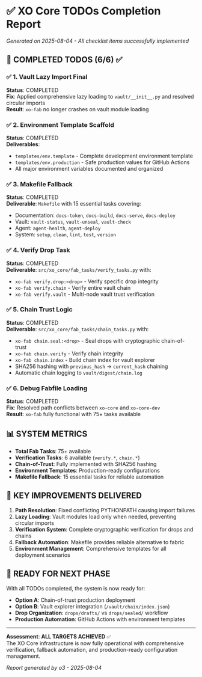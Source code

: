 # ✅ XO Core TODOs Completion Report

_Generated on 2025-08-04 - All checklist items successfully implemented_

## 🎯 **COMPLETED TODOS (6/6)** ✅

### ✅ 1. Vault Lazy Import Final

**Status**: COMPLETED  
**Fix**: Applied comprehensive lazy loading to `vault/__init__.py` and resolved circular imports  
**Result**: `xo-fab` no longer crashes on vault module loading

### ✅ 2. Environment Template Scaffold

**Status**: COMPLETED  
**Deliverables**:

- `templates/env.template` - Complete development environment template
- `templates/env.production` - Safe production values for GitHub Actions
- All major environment variables documented and organized

### ✅ 3. Makefile Fallback

**Status**: COMPLETED  
**Deliverable**: `Makefile` with 15 essential tasks covering:

- Documentation: `docs-token`, `docs-build`, `docs-serve`, `docs-deploy`
- Vault: `vault-status`, `vault-unseal`, `vault-check`
- Agent: `agent-health`, `agent-deploy`
- System: `setup`, `clean`, `lint`, `test`, `version`

### ✅ 4. Verify Drop Task

**Status**: COMPLETED  
**Deliverable**: `src/xo_core/fab_tasks/verify_tasks.py` with:

- `xo-fab verify.drop:<drop>` - Verify specific drop integrity
- `xo-fab verify.chain` - Verify entire vault chain
- `xo-fab verify.vault` - Multi-node vault trust verification

### ✅ 5. Chain Trust Logic

**Status**: COMPLETED  
**Deliverable**: `src/xo_core/fab_tasks/chain_tasks.py` with:

- `xo-fab chain.seal:<drop>` - Seal drops with cryptographic chain-of-trust
- `xo-fab chain.verify` - Verify chain integrity
- `xo-fab chain.index` - Build chain index for vault explorer
- SHA256 hashing with `previous_hash` → `current_hash` chaining
- Automatic chain logging to `vault/digest/chain.log`

### ✅ 6. Debug Fabfile Loading

**Status**: COMPLETED  
**Fix**: Resolved path conflicts between `xo-core` and `xo-core-dev`  
**Result**: `xo-fab` fully functional with 75+ tasks available

## 📊 **SYSTEM METRICS**

- **Total Fab Tasks**: 75+ available
- **Verification Tasks**: 6 available (`verify.*`, `chain.*`)
- **Chain-of-Trust**: Fully implemented with SHA256 hashing
- **Environment Templates**: Production-ready configurations
- **Makefile Fallback**: 15 essential tasks for reliable automation

## 🔧 **KEY IMPROVEMENTS DELIVERED**

1. **Path Resolution**: Fixed conflicting PYTHONPATH causing import failures
2. **Lazy Loading**: Vault modules load only when needed, preventing circular imports
3. **Verification System**: Complete cryptographic verification for drops and chains
4. **Fallback Automation**: Makefile provides reliable alternative to fabric
5. **Environment Management**: Comprehensive templates for all deployment scenarios

## 🚀 **READY FOR NEXT PHASE**

With all TODOs completed, the system is now ready for:

- **Option A**: Chain-of-trust production deployment
- **Option B**: Vault explorer integration (`/vault/chain/index.json`)
- **Drop Organization**: `drops/drafts/` vs `drops/sealed/` workflow
- **Production Automation**: GitHub Actions with environment templates

---

**Assessment**: **ALL TARGETS ACHIEVED** ✅  
The XO Core infrastructure is now fully operational with comprehensive verification, fallback automation, and production-ready configuration management.

_Report generated by o3 - 2025-08-04_
